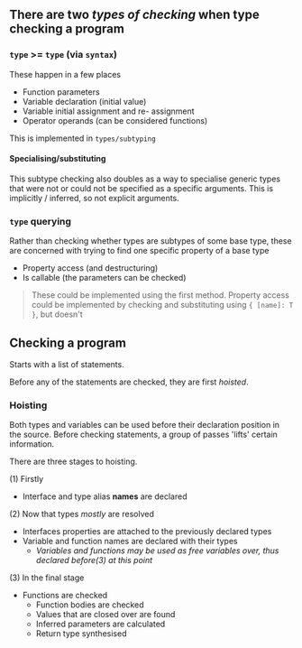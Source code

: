 ## There are two *types of checking* when type checking a program

### `type` >= `type` (via `syntax`)
These happen in a few places
- Function parameters
- Variable declaration (initial value)
- Variable initial assignment and re- assignment
- Operator operands (can be considered functions)

This is implemented in `types/subtyping`

#### Specialising/substituting
This subtype checking also doubles as a way to specialise generic types that were not or could not be specified as a specific arguments. This is implicitly / inferred, so not explicit arguments.

### `type` querying

Rather than checking whether types are subtypes of some base type, these are concerned with trying to find one specific property of a base type
- Property access (and destructuring)
- Is callable (the parameters can be checked)

> These could be implemented using the first method. Property access could be implemented by checking and substituting using `{ [name]: T }`, but doesn't

## Checking a program
Starts with a list of statements.

Before any of the statements are checked, they are first *hoisted*.

### Hoisting
Both types and variables can be used before their declaration position in the source. Before checking statements, a group of passes 'lifts' certain information.

There are three stages to hoisting.

(1) Firstly
- Interface and type alias **names** are declared

(2) Now that types *mostly* are resolved
- Interfaces properties are attached to the previously declared types
- Variable and function names are declared with their types
   	- *Variables and functions may be used as free variables over, thus declared before(3) at this point*

(3) In the final stage
- Functions are checked
   	- Function bodies are checked
   	- Values that are closed over are found
   	- Inferred parameters are calculated
   	- Return type synthesised
